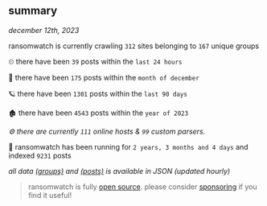 
## summary
_december 12th, 2023_

ransomwatch is currently crawling `312` sites belonging to `167` unique groups

⏲ there have been `39` posts within the `last 24 hours`

🦈 there have been `175` posts within the `month of december`

🪐 there have been `1301` posts within the `last 90 days`

🏚 there have been `4543` posts within the `year of 2023`

_⚙️ there are currently `111` online hosts & `99` custom parsers._

🦕 ransomwatch has been running for `2 years, 3 months and 4 days` and indexed `9231` posts

_all data  [(groups)](http://ransomwhat.telemetry.ltd/groups) and [(posts)](http://ransomwhat.telemetry.ltd/posts) is available in JSON (updated hourly)_

> ransomwatch is fully [open source](https://github.com/joshhighet/ransomwatch#ransomwatch--). please consider [sponsoring](https://github.com/sponsors/joshhighet) if you find it useful!
